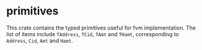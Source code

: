 # primitives
This crate contains the typed primitives useful for fvm implementation. The list of items 
include `TAddress`, `TCid`, `TAmt` and `THamt`, corresponding to `Address`, `Cid`, 
`Amt` and `Hamt`.